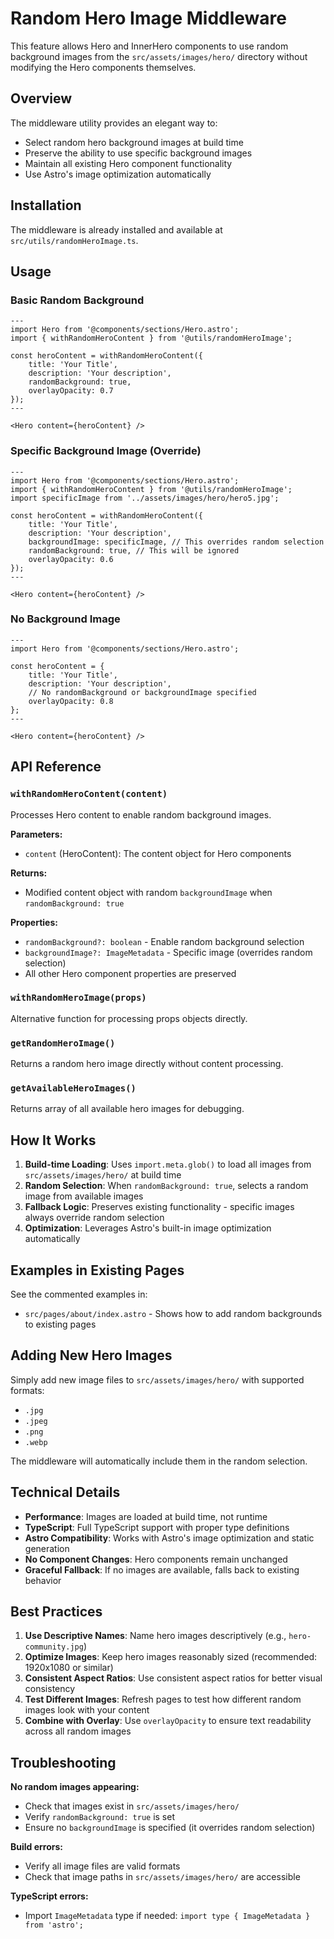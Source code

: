 # Random Hero Image Middleware

This feature allows Hero and InnerHero components to use random background images from the `src/assets/images/hero/` directory without modifying the Hero components themselves.

## Overview

The middleware utility provides an elegant way to:
- Select random hero background images at build time
- Preserve the ability to use specific background images
- Maintain all existing Hero component functionality
- Use Astro's image optimization automatically

## Installation

The middleware is already installed and available at `src/utils/randomHeroImage.ts`.

## Usage

### Basic Random Background

```astro
---
import Hero from '@components/sections/Hero.astro';
import { withRandomHeroContent } from '@utils/randomHeroImage';

const heroContent = withRandomHeroContent({
    title: 'Your Title',
    description: 'Your description',
    randomBackground: true,
    overlayOpacity: 0.7
});
---

<Hero content={heroContent} />
```

### Specific Background Image (Override)

```astro
---
import Hero from '@components/sections/Hero.astro';
import { withRandomHeroContent } from '@utils/randomHeroImage';
import specificImage from '../assets/images/hero/hero5.jpg';

const heroContent = withRandomHeroContent({
    title: 'Your Title',
    description: 'Your description',
    backgroundImage: specificImage, // This overrides random selection
    randomBackground: true, // This will be ignored
    overlayOpacity: 0.6
});
---

<Hero content={heroContent} />
```

### No Background Image

```astro
---
import Hero from '@components/sections/Hero.astro';

const heroContent = {
    title: 'Your Title',
    description: 'Your description',
    // No randomBackground or backgroundImage specified
    overlayOpacity: 0.8
};
---

<Hero content={heroContent} />
```

## API Reference

### `withRandomHeroContent(content)`

Processes Hero content to enable random background images.

**Parameters:**
- `content` (HeroContent): The content object for Hero components

**Returns:**
- Modified content object with random `backgroundImage` when `randomBackground: true`

**Properties:**
- `randomBackground?: boolean` - Enable random background selection
- `backgroundImage?: ImageMetadata` - Specific image (overrides random selection)
- All other Hero component properties are preserved

### `withRandomHeroImage(props)`

Alternative function for processing props objects directly.

### `getRandomHeroImage()`

Returns a random hero image directly without content processing.

### `getAvailableHeroImages()`

Returns array of all available hero images for debugging.

## How It Works

1. **Build-time Loading**: Uses `import.meta.glob()` to load all images from `src/assets/images/hero/` at build time
2. **Random Selection**: When `randomBackground: true`, selects a random image from available images
3. **Fallback Logic**: Preserves existing functionality - specific images always override random selection
4. **Optimization**: Leverages Astro's built-in image optimization automatically

## Examples in Existing Pages

See the commented examples in:
- `src/pages/about/index.astro` - Shows how to add random backgrounds to existing pages

## Adding New Hero Images

Simply add new image files to `src/assets/images/hero/` with supported formats:
- `.jpg`
- `.jpeg`
- `.png`
- `.webp`

The middleware will automatically include them in the random selection.

## Technical Details

- **Performance**: Images are loaded at build time, not runtime
- **TypeScript**: Full TypeScript support with proper type definitions
- **Astro Compatibility**: Works with Astro's image optimization and static generation
- **No Component Changes**: Hero components remain unchanged
- **Graceful Fallback**: If no images are available, falls back to existing behavior

## Best Practices

1. **Use Descriptive Names**: Name hero images descriptively (e.g., `hero-community.jpg`)
2. **Optimize Images**: Keep hero images reasonably sized (recommended: 1920x1080 or similar)
3. **Consistent Aspect Ratios**: Use consistent aspect ratios for better visual consistency
4. **Test Different Images**: Refresh pages to test how different random images look with your content
5. **Combine with Overlay**: Use `overlayOpacity` to ensure text readability across all random images

## Troubleshooting

**No random images appearing:**
- Check that images exist in `src/assets/images/hero/`
- Verify `randomBackground: true` is set
- Ensure no `backgroundImage` is specified (it overrides random selection)

**Build errors:**
- Verify all image files are valid formats
- Check that image paths in `src/assets/images/hero/` are accessible

**TypeScript errors:**
- Import `ImageMetadata` type if needed: `import type { ImageMetadata } from 'astro';` 